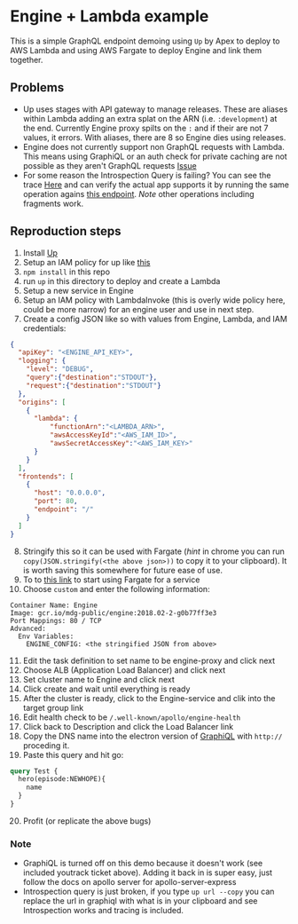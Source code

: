 # Engine + Lambda example

This is a simple GraphQL endpoint demoing using `Up` by Apex to deploy to AWS Lambda and using AWS Fargate to deploy Engine and link them together.

## Problems

- Up uses stages with API gateway to manage releases. These are aliases within Lambda adding an extra splat on the ARN (i.e. `:development`) at the end. Currently Engine proxy spilts on the `:` and if their are not 7 values, it errors. With aliases, there are 8 so Engine dies using releases.
- Engine does not currently support non GraphQL requests with Lambda. This means using GraphiQL or an auth check for private caching are not possible as they aren't GraphQL requests [Issue](https://mdg.myjetbrains.com/youtrack/issue/ENG-169)
- For some reason the Introspection Query is failing? You can see the trace [Here](https://engine.apollographql.com/service/fargate-example?query=bf332d39d67513382366c09edc701cb3e917b42b&tab=traces&trace=5a7c4f4e.2d73bc6e0e46772d) and can verify the actual app supports it by running the same operation agains [this endpoint](https://penu5196yc.execute-api.us-east-1.amazonaws.com/development/). *Note* other operations including fragments work.

## Reproduction steps

1. Install [Up](https://up.docs.apex.sh/#installation)
2. Setup an IAM policy for up like [this](https://up.docs.apex.sh/#aws_credentials.iam_policy_for_up_cli)
3. `npm install` in this repo
4. run `up` in this directory to deploy and create a Lambda
5. Setup a new service in Engine
6. Setup an IAM policy with LambdaInvoke (this is overly wide policy here, could be more narrow) for an engine user and use in next step.
7. Create a config JSON like so with values from Engine, Lambda, and IAM credentials:
```json
{
  "apiKey": "<ENGINE_API_KEY>",
  "logging": {
    "level": "DEBUG",
    "query":{"destination":"STDOUT"},
    "request":{"destination":"STDOUT"}
  },
  "origins": [
    {
      "lambda": {
          "functionArn":"<LAMBDA_ARN>",
          "awsAccessKeyId":"<AWS_IAM_ID>",
          "awsSecretAccessKey":"<AWS_IAM_KEY>"
      }
    }
  ],
  "frontends": [
    {
      "host": "0.0.0.0",
      "port": 80,
      "endpoint": "/"
    }
  ]
}
```
8. Stringify this so it can be used with Fargate (*hint* in chrome you can run `copy(JSON.stringify(<the above json>))` to copy it to your clipboard). It is worth saving this somewhere for future ease of use.
9. To to [this link](https://console.aws.amazon.com/ecs/home?region=us-east-1#/firstRun) to start using Fargate for a service
10. Choose `custom` and enter the following information:
```
Container Name: Engine
Image: gcr.io/mdg-public/engine:2018.02-2-g0b77ff3e3
Port Mappings: 80 / TCP
Advanced:
  Env Variables:
    ENGINE_CONFIG: <the stringified JSON from above>

```
11. Edit the task definition to set name to be engine-proxy and click next
12. Choose ALB (Application Load Balancer) and click next
13. Set cluster name to Engine and click next
14. Click create and wait until everything is ready
15. After the cluster is ready, click to the Engine-service and clik into the target group link
16. Edit health check to be `/.well-known/apollo/engine-health`
17. Click back to Description and click the Load Balancer link
18. Copy the DNS name into the electron version of [GraphiQL](https://github.com/skevy/graphiql-app) with `http://` proceding it.
19. Paste this query and hit go:
```graphql
query Test {
  hero(episode:NEWHOPE){
    name
  }
}
```
20. Profit (or replicate the above bugs)

### Note
- GraphiQL is turned off on this demo because it doesn't work (see included youtrack ticket above). Adding it back in is super easy, just follow the docs on apollo server for apollo-server-express
- Introspection query is just broken, if you type `up url --copy` you can replace the url in graphiql with what is in your clipboard and see Introspection works and tracing is included.

